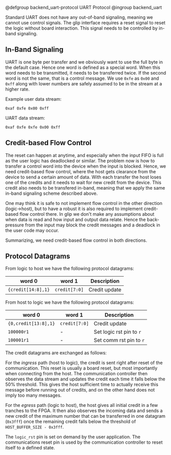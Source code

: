 @defgroup backend_uart-protocol UART Protocol
@ingroup backend_uart

Standard UART does not have any out-of-band signaling, meaning we
cannot use control signals. The glip interface requires a reset signal
to reset the logic without board interaction. This signal needs to be
controlled by in-band signaling.

In-Band Signaling
-----------------

UART is one byte per transfer and we obviously want to use the full
byte in the default case. Hence one word is defined as a special
word. When this word needs to be transmitted, it needs to be
transferred twice. If the second word is not the same, that is a
control message.  We use `0xfe` as `0x00` and `0xff` along with lower
numbers are safely assumed to be in the stream at a higher rate.

Example user data stream:

    0xaf 0xfe 0x00 0xff

UART data stream:

    0xaf 0xfe 0xfe 0x00 0xff 

Credit-based Flow Control
-------------------------

The reset can happen at anytime, and especially when the input FIFO is
full as the user logic has deadlocked or similar. The problem now is
how to transfer a control word into the device when the input is
blocked. Hence, we need credit-based flow control, where the host gets
clearance from the device to send a certain amount of data. With each
transfer the host loses one of the credits and it needs to wait for
new credit from the device. This credit also needs to be transfered
in-band, meaning that we apply the same in-band signaling scheme
described above.

One may think it is safe to not implement flow control in the other
direction (logic->host), but to have a robust it is also required to
implement credit-based flow control there. In glip we don't make any
assumptions about when data is read and how input and output data
relate. Hence the back-pressure from the input may block the credit
messages and a deadlock in the user code may occur.

Summarizing, we need credit-based flow control in both directions.

Protocol Datagrams
------------------

From logic to host we have the following protocol datagrams:

| word 0             | word 1        | Description   |
|--------------------|---------------|---------------|
| `{credit[14:8],1}` | `credit[7:0]` | Credit update | 

From host to logic we have the following protocol datagrams:

| word 0               | word 1        | Description              |
|----------------------|---------------|--------------------------|
| `{0,credit[13:8],1}` | `credit[7:0]` | Credit update            |
| `100000r1`           | -             | Set logic rst pin to `r` |
| `100001r1`           | -             | Set comm rst pin to `r`  |

The credit datagrams are exchanged as follows:

For the *ingress* path (host to logic), the credit is sent right after
reset of the communication. This reset is usually a board reset, but
most importantly when connecting from the host. The communication
controller then observes the data stream and updates the credit each
time it falls below the 50% threshold. This gives the host sufficient
time to actually receive this message before running out of credits,
and on the other hand does not imply too many messages.

For the *egress* path (logic to host), the host gives all initial
credit in a few tranches to the FPGA. It then also observes the
incoming data and sends a new credit of the maximum number that can be
transferred in one datagram (`0x3fff`) once the remaining credit falls
below the threshold of `HOST_BUFFER_SIZE - 0x3fff`.

The `logic_rst` pin is set on demand by the user application. The
communications reset pin is used by the communication controller to
reset itself to a defined state.

